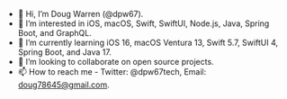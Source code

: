 - 👋 Hi, I’m Doug Warren (@dpw67).
- 👀 I’m interested in iOS, macOS, Swift, SwiftUI, Node.js, Java, Spring Boot, and GraphQL.
- 🌱 I’m currently learning iOS 16, macOS Ventura 13, Swift 5.7, SwiftUI 4, Spring Boot, and Java 17.
- 💞️ I’m looking to collaborate on open source projects.
- 📫 How to reach me - Twitter: @dpw67tech, Email: doug78645@gmail.com. 

<!---
dpw67/dpw67 is a ✨ special ✨ repository because its `README.md` (this file) appears on your GitHub profile.
You can click the Preview link to take a look at your changes.
--->
